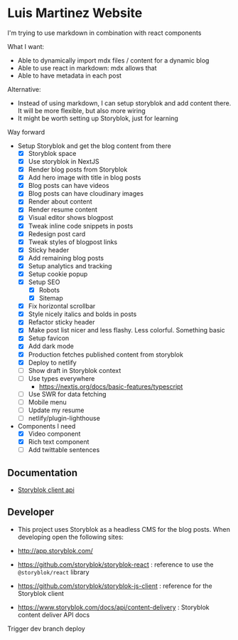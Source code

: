 # Luis Martinez Website

I'm trying to use markdown in combination with react components

What I want:

- Able to dynamically import mdx files / content for a dynamic blog
- Able to use react in markdown: mdx allows that
- Able to have metadata in each post

Alternative:

- Instead of using markdown, I can setup storyblok and add content there. It will be more flexible, but also more wiring
- It might be worth setting up Storyblok, just for learning

Way forward

- Setup Storyblok and get the blog content from there
  - [x] Storyblok space
  - [x] Use storyblok in NextJS
  - [x] Render blog posts from Storyblok
  - [x] Add hero image with title in blog posts
  - [x] Blog posts can have videos
  - [x] Blog posts can have cloudinary images
  - [x] Render about content
  - [x] Render resume content
  - [x] Visual editor shows blogpost
  - [x] Tweak inline code snippets in posts
  - [x] Redesign post card
  - [x] Tweak styles of blogpost links
  - [x] Sticky header
  - [x] Add remaining blog posts
  - [x] Setup analytics and tracking
  - [x] Setup cookie popup
  - [x] Setup SEO
    - [x] Robots
    - [x] Sitemap
  - [x] Fix horizontal scrollbar
  - [x] Style nicely italics and bolds in posts
  - [x] Refactor sticky header
  - [x] Make post list nicer and less flashy. Less colorful. Something basic
  - [x] Setup favicon
  - [x] Add dark mode
  - [x] Production fetches published content from storyblok
  - [x] Deploy to netlify
  - [ ] Show draft in Storyblok context
  - [ ] Use types everywhere
    - https://nextjs.org/docs/basic-features/typescript
  - [ ] Use SWR for data fetching
  - [ ] Mobile menu
  - [ ] Update my resume
  - [ ] netlify/plugin-lighthouse

- Components I need
  - [x] Video component
  - [x] Rich text component
  - [ ] Add twittable sentences

## Documentation

- [Storyblok client api](https://github.com/storyblok/storyblok-js-client#class-storyblok)

## Developer

- This project uses Storyblok as a headless CMS for the blog posts. When developing open the following sites:

- http://app.storyblok.com/
- https://github.com/storyblok/storyblok-react : reference to use the `@storyblok/react` library
- https://github.com/storyblok/storyblok-js-client : reference for the Storyblok client
- https://www.storyblok.com/docs/api/content-delivery : Storyblok content deliver API docs

Trigger dev branch deploy